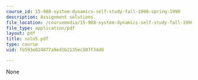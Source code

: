 ```yaml
---
course_id: 15-988-system-dynamics-self-study-fall-1998-spring-1999
description: Assignment solutions.
file_location: /coursemedia/15-988-system-dynamics-self-study-fall-1998-spring-1999/fb593e824877a9ed1b2135ec507f34d0_soln5.pdf
file_type: application/pdf
layout: pdf
title: soln5.pdf
type: course
uid: fb593e824877a9ed1b2135ec507f34d0

---
```

None